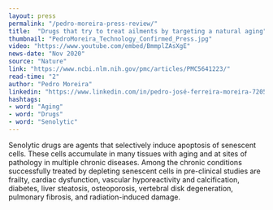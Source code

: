 ```yaml
---
layout: press
permalink: "/pedro-moreira-press-review/"
title:  "Drugs that try to treat ailments by targeting a natural aging"
thumbnail: "PedroMoreira_Technology_Confirmed_Press.jpg"
video: "https://www.youtube.com/embed/BmmplZAsXgE"
news-date: "Nov 2020"
source: "Nature"
link: "https://www.ncbi.nlm.nih.gov/pmc/articles/PMC5641223/"
read-time: "2"
author: "Pedro Moreira"
linkedin: "https://www.linkedin.com/in/pedro-josé-ferreira-moreira-72050b1a5/"
hashtags:
- word: "Aging"
- word: "Drugs"
- word: "Senolytic"
---
```


Senolytic drugs are agents that selectively induce apoptosis of senescent cells. These cells accumulate in many tissues with aging and at sites of pathology in multiple chronic diseases. Among the chronic conditions successfully treated by depleting senescent cells in pre-clinical studies are frailty, cardiac dysfunction, vascular hyporeactivity and calcification, diabetes, liver steatosis, osteoporosis, vertebral disk degeneration, pulmonary fibrosis, and radiation-induced damage.
